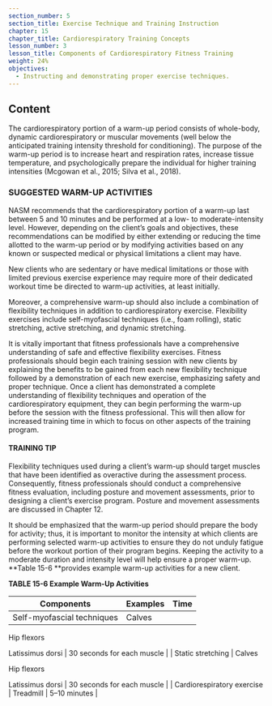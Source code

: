 ```yaml
---
section_number: 5
section_title: Exercise Technique and Training Instruction
chapter: 15
chapter_title: Cardiorespiratory Training Concepts
lesson_number: 3
lesson_title: Components of Cardiorespiratory Fitness Training
weight: 24%
objectives:
  - Instructing and demonstrating proper exercise techniques.
---
```


## Content
The cardiorespiratory portion of a warm-up period consists of whole-body, dynamic cardi­orespiratory or muscular movements (well below the anticipated training intensity threshold for conditioning). The purpose of the warm-up period is to increase heart and respiration rates, increase tissue temperature, and psychologically prepare the individual for higher training in­tensities (Mcgowan et al., 2015; Silva et al., 2018).

### SUGGESTED WARM-UP ACTIVITIES

NASM recommends that the cardiorespiratory portion of a warm-up last between 5 and 10 min­utes and be performed at a low- to moderate-intensity level. However, depending on the client’s goals and objectives, these recommendations can be modified by either extending or reducing the time allotted to the warm-up period or by modifying activities based on any known or sus­pected medical or physical limitations a client may have.

New clients who are sedentary or have medical limitations or those with limited previous exercise experience may require more of their dedicated workout time be directed to warm-up activities, at least initially.

Moreover, a comprehensive warm-up should also include a combination of flexibility techniques in addition to cardiorespiratory exercise. Flexibility exercises include self-myofascial techniques (i.e., foam rolling), static stretching, active stretching, and dynamic stretching.

It is vitally important that fitness professionals have a comprehensive understanding of safe and effective flexibility exercises. Fitness professionals should begin each training session with new clients by explaining the benefits to be gained from each new flexibility technique followed by a demonstration of each new exercise, emphasizing safety and proper technique. Once a client has demonstrated a complete understanding of flexibility techniques and operation of the cardiorespiratory equipment, they can begin performing the warm-up before the session with the fitness professional. This will then allow for increased training time in which to focus on other aspects of the training program.

#### TRAINING TIP

Flexibility techniques used during a client’s warm-up should target muscles that have been identified as overactive during the assessment process. Consequently, fitness professionals should conduct a comprehensive fitness evaluation, including posture and movement assessments, prior to designing a client’s exercise program. Posture and movement assessments are discussed in Chapter 12.

It should be emphasized that the warm-up period should prepare the body for activity; thus, it is important to monitor the intensity at which clients are performing selected warm-up ac­tivities to ensure they do not unduly fatigue before the workout portion of their program begins. Keeping the activity to a moderate duration and intensity level will help ensure a proper warm-up. **Table 15-6 **provides example warm-up activities for a new client.

**TABLE 15-6 Example Warm-Up Activities**

| Components | Examples | Time |
|---|---|---|
| Self-myofascial techniques | Calves

Hip flexors

Latissimus dorsi | 30 seconds for each muscle |
| Static stretching | Calves

Hip flexors

Latissimus dorsi | 30 seconds for each muscle |
| Cardiorespiratory exercise | Treadmill | 5–10 minutes |